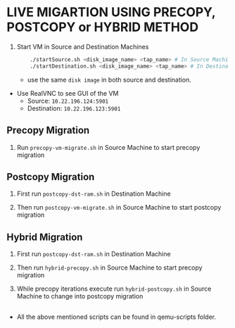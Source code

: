 # LIVE MIGARTION USING PRECOPY, POSTCOPY or HYBRID METHOD

1. Start VM in Source and Destination Machines

    ```bash
        ./startSource.sh <disk_image_name> <tap_name> # In Source Machine
        ./startDestination.sh <disk_image_name> <tap_name> # In Destination Machine
    ```
    - use the same `disk image` in both source and destination.

- Use RealVNC to see GUI of the VM 
    - Source: `10.22.196.124:5901`
    - Destination:  `10.22.196.123:5901`

## Precopy Migration

1. Run `precopy-vm-migrate.sh` in Source Machine to start precopy migration

## Postcopy Migration

1. First run `postcopy-dst-ram.sh` in Destination Machine

2. Then run `postcopy-vm-migrate.sh` in Source Machine to start postcopy migration

## Hybrid Migration

1. First run `postcopy-dst-ram.sh` in Destination Machine

2. Then run `hybrid-precopy.sh` in Source Machine to start precopy migration

3. While precopy iterations execute run `hybrid-postcopy.sh` in Source Machine to change into postcopy migration

##

- All the above mentioned scripts can be found in qemu-scripts folder.
